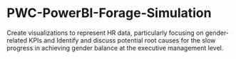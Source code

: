 # PWC-PowerBI-Forage-Simulation
Create visualizations to represent HR data, particularly focusing on gender-related KPIs and Identify and discuss potential root causes for the slow progress in achieving gender balance at the executive management level.
